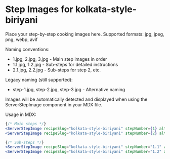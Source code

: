 # Step Images for kolkata-style-biriyani

Place your step-by-step cooking images here. Supported formats: jpg, jpeg, png, webp, avif

Naming conventions:
- 1.jpg, 2.jpg, 3.jpg - Main step images in order
- 1.1.jpg, 1.2.jpg - Sub-steps for detailed instructions
- 2.1.jpg, 2.2.jpg - Sub-steps for step 2, etc.

Legacy naming (still supported):
- step-1.jpg, step-2.jpg, step-3.jpg - Alternative naming

Images will be automatically detected and displayed when using the ServerStepImage component in your MDX file.

Usage in MDX:
```jsx
{/* Main steps */}
<ServerStepImage recipeSlug="kolkata-style-biriyani" stepNumber={1} alt="Step 1" />
<ServerStepImage recipeSlug="kolkata-style-biriyani" stepNumber={2} alt="Step 2" />

{/* Sub-steps */}
<ServerStepImage recipeSlug="kolkata-style-biriyani" stepNumber="1.1" alt="Sub-step 1.1" />
<ServerStepImage recipeSlug="kolkata-style-biriyani" stepNumber="1.2" alt="Sub-step 1.2" />
```
